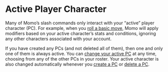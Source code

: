 # Active Player Character

Many of Momo’s slash commands only interact with your “active” player character (PC). For example, when you [roll a basic move](commands/_move-rolling-commands.md), Momo will apply modifiers based on your active character’s stats and conditions, ignoring any other characters associated with your account.

If you have created any PCs (and not deleted all of them), then one and only one of them is always active. You can [change your active PC](commands/switchpc.md) at any time, choosing from any of the other PCs in your roster. Your active character is also changed automatically whenever you [create a PC](commands/newpc.md) or [delete a PC](commands/delete-pc.md).
